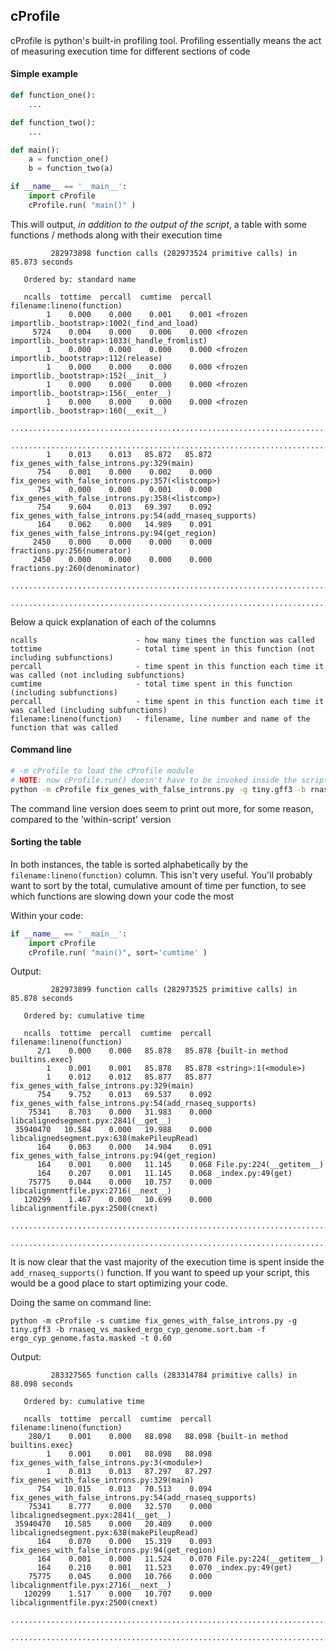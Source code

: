## cProfile

cProfile is python's built-in profiling tool. 
Profiling essentially means the act of measuring execution time for different sections of code

#### Simple example
```python
def function_one():
    ...

def function_two():
    ...

def main():
    a = function_one()
    b = function_two(a)

if __name__ == '__main__':
    import cProfile
    cProfile.run( "main()" )
```

This will output, *in addition to the output of the script*, a table with some functions / methods along with their execution time

```
         282973898 function calls (282973524 primitive calls) in 85.873 seconds

   Ordered by: standard name

   ncalls  tottime  percall  cumtime  percall filename:lineno(function)
        1    0.000    0.000    0.001    0.001 <frozen importlib._bootstrap>:1002(_find_and_load)
     5724    0.004    0.000    0.006    0.000 <frozen importlib._bootstrap>:1033(_handle_fromlist)
        1    0.000    0.000    0.000    0.000 <frozen importlib._bootstrap>:112(release)
        1    0.000    0.000    0.000    0.000 <frozen importlib._bootstrap>:152(__init__)
        1    0.000    0.000    0.000    0.000 <frozen importlib._bootstrap>:156(__enter__)
        1    0.000    0.000    0.000    0.000 <frozen importlib._bootstrap>:160(__exit__)
       ............................................................................................ 
       ............................................................................................ 
        1    0.013    0.013   85.872   85.872 fix_genes_with_false_introns.py:329(main)
      754    0.001    0.000    0.002    0.000 fix_genes_with_false_introns.py:357(<listcomp>)
      754    0.000    0.000    0.001    0.000 fix_genes_with_false_introns.py:358(<listcomp>)
      754    9.604    0.013   69.397    0.092 fix_genes_with_false_introns.py:54(add_rnaseq_supports)
      164    0.062    0.000   14.989    0.091 fix_genes_with_false_introns.py:94(get_region)
     2450    0.000    0.000    0.000    0.000 fractions.py:256(numerator)
     2450    0.000    0.000    0.000    0.000 fractions.py:260(denominator)
     .............................................................................................. 
     .............................................................................................. 
```

Below a quick explanation of each of the columns

```
ncalls                      - how many times the function was called
tottime                     - total time spent in this function (not including subfunctions)
percall                     - time spent in this function each time it was called (not including subfunctions)
cumtime                     - total time spent in this function (including subfunctions)
percall                     - time spent in this function each time it was called (including subfunctions)
filename:lineno(function)   - filename, line number and name of the function that was called
```

#### Command line
```sh
# -m cProfile to load the cProfile module
# NOTE: now cProfile.run() doesn't have to be invoked inside the script
python -m cProfile fix_genes_with_false_introns.py -g tiny.gff3 -b rnaseq_vs_masked_ergo_cyp_genome.sort.bam -f ergo_cyp_genome.fasta.masked -t 0.60
```

The command line version does seem to print out more, for some reason, compared to the 'within-script' version

#### Sorting the table
In both instances, the table is sorted alphabetically by the `filename:lineno(function)` column. This isn't very useful. You'll probably want to sort by
the total, cumulative amount of time per function, to see which functions are slowing down your code the most

Within your code:
```python
if __name__ == '__main__':
    import cProfile
    cProfile.run( "main()", sort='cumtime' )
```

Output:
```
         282973899 function calls (282973525 primitive calls) in 85.878 seconds

   Ordered by: cumulative time

   ncalls  tottime  percall  cumtime  percall filename:lineno(function)
      2/1    0.000    0.000   85.878   85.878 {built-in method builtins.exec}
        1    0.001    0.001   85.878   85.878 <string>:1(<module>)
        1    0.012    0.012   85.877   85.877 fix_genes_with_false_introns.py:329(main)
      754    9.752    0.013   69.537    0.092 fix_genes_with_false_introns.py:54(add_rnaseq_supports)
    75341    8.703    0.000   31.983    0.000 libcalignedsegment.pyx:2841(__get__)
 35940470   10.584    0.000   19.988    0.000 libcalignedsegment.pyx:638(makePileupRead)
      164    0.063    0.000   14.904    0.091 fix_genes_with_false_introns.py:94(get_region)
      164    0.001    0.000   11.145    0.068 File.py:224(__getitem__)
      164    0.207    0.001   11.145    0.068 _index.py:49(get)
    75775    0.044    0.000   10.757    0.000 libcalignmentfile.pyx:2716(__next__)
   120299    1.467    0.000   10.699    0.000 libcalignmentfile.pyx:2500(cnext)
     .............................................................................................. 
     .............................................................................................. 
```

It is now clear that the vast majority of the execution time is spent inside the `add_rnaseq_supports()` function. If you want to speed up your script,
this would be a good place to start optimizing your code.

Doing the same on command line:
```
python -m cProfile -s cumtime fix_genes_with_false_introns.py -g tiny.gff3 -b rnaseq_vs_masked_ergo_cyp_genome.sort.bam -f ergo_cyp_genome.fasta.masked -t 0.60
```

Output:
```
         283327565 function calls (283314784 primitive calls) in 88.098 seconds

   Ordered by: cumulative time

   ncalls  tottime  percall  cumtime  percall filename:lineno(function)
    280/1    0.001    0.000   88.098   88.098 {built-in method builtins.exec}
        1    0.001    0.001   88.098   88.098 fix_genes_with_false_introns.py:3(<module>)
        1    0.013    0.013   87.297   87.297 fix_genes_with_false_introns.py:329(main)
      754   10.015    0.013   70.513    0.094 fix_genes_with_false_introns.py:54(add_rnaseq_supports)
    75341    8.777    0.000   32.570    0.000 libcalignedsegment.pyx:2841(__get__)
 35940470   10.585    0.000   20.409    0.000 libcalignedsegment.pyx:638(makePileupRead)
      164    0.070    0.000   15.319    0.093 fix_genes_with_false_introns.py:94(get_region)
      164    0.001    0.000   11.524    0.070 File.py:224(__getitem__)
      164    0.210    0.001   11.523    0.070 _index.py:49(get)
    75775    0.045    0.000   10.766    0.000 libcalignmentfile.pyx:2716(__next__)
   120299    1.517    0.000   10.707    0.000 libcalignmentfile.pyx:2500(cnext)
     .............................................................................................. 
     .............................................................................................. 
```
